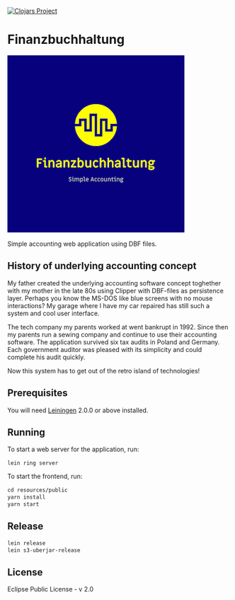 [![Clojars Project](https://img.shields.io/clojars/v/de.switajski.finanzbuchhaltung.svg)](https://clojars.org/de.switajski.finanzbuchhaltung)

# Finanzbuchhaltung

![logo](https://raw.githubusercontent.com/switajski/finanzbuchhaltung/master/logo-files/Original-400x400px.png)

Simple accounting web application using DBF files.

## History of underlying accounting concept

My father created the underlying accounting software concept toghether with my mother in the late 80s using Clipper with DBF-files as persistence layer. Perhaps you know the MS-DOS like blue screens with no mouse interactions? My garage where I have my car repaired has still such a system and cool user interface. 

The tech company my parents worked at went bankrupt in 1992. Since then my parents run a sewing company and continue to use their accounting software. The application survived six tax audits in Poland and Germany. Each government auditor was pleased with its simplicity and could complete his audit quickly. 

Now this system has to get out of the retro island of technologies!

## Prerequisites

You will need [Leiningen][] 2.0.0 or above installed.

[leiningen]: https://github.com/technomancy/leiningen

## Running

To start a web server for the application, run:

    lein ring server
    
To start the frontend, run:

    cd resources/public
    yarn install
    yarn start
    
## Release

    lein release
    lein s3-uberjar-release

## License

Eclipse Public License - v 2.0
